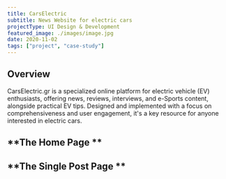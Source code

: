 ```yaml
---
title: CarsElectric
subtitle: News Website for electric cars 
projectType: UI Design & Development
featured_image: ./images/image.jpg
date: 2020-11-02
tags: ["project", "case-study"]
---
```


## **Overview**

CarsElectric.gr is a specialized online platform for electric vehicle (EV) enthusiasts, offering news, reviews, interviews, and e-Sports content, alongside practical EV tips. Designed and implemented with a focus on comprehensiveness and user engagement, it's a key resource for anyone interested in electric cars.

## **The Home Page **


## **The Single Post Page **